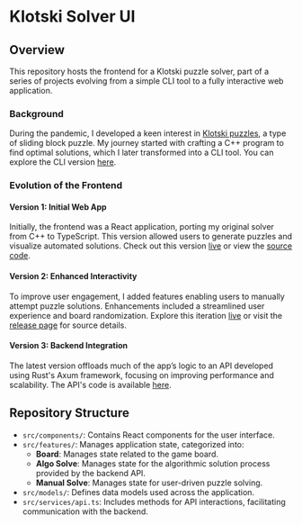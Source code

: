 # Klotski Solver UI

## Overview

This repository hosts the frontend for a Klotski puzzle solver, part of a series of projects evolving from a simple CLI tool to a fully interactive web application.

### Background

During the pandemic, I developed a keen interest in [Klotski puzzles](https://en.wikipedia.org/wiki/Klotski), a type of sliding block puzzle. My journey started with crafting a C++ program to find optimal solutions, which I later transformed into a CLI tool. You can explore the CLI version [here](https://github.com/samrroyall/klotski-cpp).

### Evolution of the Frontend

#### Version 1: Initial Web App
Initially, the frontend was a React application, porting my original solver from C++ to TypeScript. This version allowed users to generate puzzles and visualize automated solutions. Check out this version [live](https://samrroyall.github.io/klotski-solver) or view the [source code](https://github.com/samrroyall/klotski-solver).

#### Version 2: Enhanced Interactivity
To improve user engagement, I added features enabling users to manually attempt puzzle solutions. Enhancements included a streamlined user experience and board randomization. Explore this iteration [live](https://samrroyall.github.io/klotski/) or visit the [release page](https://github.com/samrroyall/klotski/releases/tag/v0.2.5) for source details.

#### Version 3: Backend Integration
The latest version offloads much of the app’s logic to an API developed using Rust's Axum framework, focusing on improving performance and scalability. The API's code is available [here](https://github.com/samrroyall/klotski-api).

## Repository Structure

- `src/components/`: Contains React components for the user interface.
- `src/features/`: Manages application state, categorized into:
    - **Board**: Manages state related to the game board.
    - **Algo Solve**: Manages state for the algorithmic solution process provided by the backend API.
    - **Manual Solve**: Manages state for user-driven puzzle solving.
- `src/models/`: Defines data models used across the application.
- `src/services/api.ts`: Includes methods for API interactions, facilitating communication with the backend.
